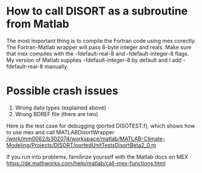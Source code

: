 # How to call DISORT as a subroutine from Matlab
The most important thing is to compile the Fortran code using mex corectly. The Fortran-Matlab wrapper will pass 8-byte integer and reals. Make sure that mex compiles with the -fdefault-real-8 and -fdefault-integer-8 flags. My version of Matlab supplies -fdefault-integer-8 by default and I add -fdefault-real-8 manually.

# Possible crash issues
1. Wrong data types (explained above)
2. Wrong BDREF file (there are two)

Here is the test case for debugging (ported DISOTEST.f), which shows how to use mex and call MATLABDisortWrapper [/work/mm0062/b302074/workspace/matlab/MATLAB-Climate-Modeling/Projects/DISORT/portedUnitTestsDisortBeta2_0.m](https://github.com/SeregaOsipov/MATLAB-Climate-Modeling/blob/master/Projects/DISORT/portedUnitTestsDisortBeta2_0.m)

If you run into problems, familirize yourself with the Matlab docs on MEX https://de.mathworks.com/help/matlab/call-mex-functions.html
